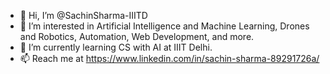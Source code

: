 - 👋 Hi, I’m @SachinSharma-IIITD
- 👀 I’m interested in Artificial Intelligence and Machine Learning, Drones and Robotics, Automation, Web Development, and more.
- 🌱 I’m currently learning CS with AI at IIIT Delhi.
- 📫 Reach me at https://www.linkedin.com/in/sachin-sharma-89291726a/

<!---
SachinSharma-IIITD/SachinSharma-IIITD is a ✨ special ✨ repository because its `README.md` (this file) appears on your GitHub profile.
You can click the Preview link to take a look at your changes.
--->
